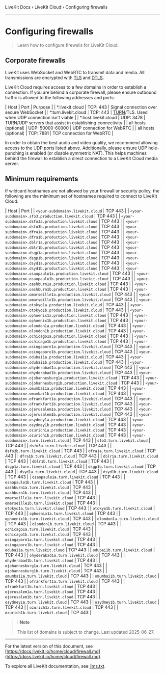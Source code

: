 LiveKit Docs › LiveKit Cloud › Configuring firewalls

---

# Configuring firewalls

> Learn how to configure firewalls for LiveKit Cloud.

## Corporate firewalls

LiveKit uses WebSocket and WebRTC to transmit data and media. All transmissions are encrypted with [TLS](https://en.wikipedia.org/wiki/Transport_Layer_Security) and [DTLS](https://en.wikipedia.org/wiki/Datagram_Transport_Layer_Security).

LiveKit Cloud requires access to a few domains in order to establish a connection. If you are behind a corporate firewall, please ensure outbound traffic is allowed to the following addresses and ports:

| Host | Port | Purpose |
| *.livekit.cloud | TCP: 443 | Signal connection over secure WebSocket |
| *.turn.livekit.cloud | TCP: 443 | [TURN](https://en.wikipedia.org/wiki/Traversal_Using_Relays_around_NAT)/TLS. Used when UDP connection isn't viable |
| *.host.livekit.cloud | UDP: 3478 | TURN/UDP servers that assist in establishing connectivity |
| all hosts (optional) | UDP: 50000-60000 | UDP connection for WebRTC |
| all hosts (optional) | TCP: 7881 | TCP connection for WebRTC |

In order to obtain the best audio and video quality, we recommend allowing access to the UDP ports listed above. Additionally, please ensure UDP hole-punching is enabled (or disable symmetric NAT). This helps machines behind the firewall to establish a direct connection to a LiveKit Cloud media server.

## Minimum requirements

If wildcard hostnames are not allowed by your firewall or security policy, the following are the mimimum set of hostnames required to connect to LiveKit Cloud:

| Host | Port |
| `<your-subdomain>.livekit.cloud` | TCP 443 |
| `<your-subdomain>.sfo3.production.livekit.cloud` | TCP 443 |
| `<your-subdomain>.dsfo3a.production.livekit.cloud` | TCP 443 |
| `<your-subdomain>.dsfo3b.production.livekit.cloud` | TCP 443 |
| `<your-subdomain>.dfra1a.production.livekit.cloud` | TCP 443 |
| `<your-subdomain>.dfra1b.production.livekit.cloud` | TCP 443 |
| `<your-subdomain>.dblr1a.production.livekit.cloud` | TCP 443 |
| `<your-subdomain>.dblr1b.production.livekit.cloud` | TCP 443 |
| `<your-subdomain>.dsgp1a.production.livekit.cloud` | TCP 443 |
| `<your-subdomain>.dsgp1b.production.livekit.cloud` | TCP 443 |
| `<your-subdomain>.dsyd1a.production.livekit.cloud` | TCP 443 |
| `<your-subdomain>.dsyd1b.production.livekit.cloud` | TCP 443 |
| `<your-subdomain>.osaopaulo1a.production.livekit.cloud` | TCP 443 |
| `<your-subdomain>.osaopaulo1b.production.livekit.cloud` | TCP 443 |
| `<your-subdomain>.oashburn1a.production.livekit.cloud` | TCP 443 |
| `<your-subdomain>.oashburn1b.production.livekit.cloud` | TCP 443 |
| `<your-subdomain>.omarseille1a.production.livekit.cloud` | TCP 443 |
| `<your-subdomain>.omarseille1b.production.livekit.cloud` | TCP 443 |
| `<your-subdomain>.otokyo1a.production.livekit.cloud` | TCP 443 |
| `<your-subdomain>.otokyo1b.production.livekit.cloud` | TCP 443 |
| `<your-subdomain>.ophoenix1a.production.livekit.cloud` | TCP 443 |
| `<your-subdomain>.ophoenix1b.production.livekit.cloud` | TCP 443 |
| `<your-subdomain>.olondon1a.production.livekit.cloud` | TCP 443 |
| `<your-subdomain>.olondon1b.production.livekit.cloud` | TCP 443 |
| `<your-subdomain>.ochicago1a.production.livekit.cloud` | TCP 443 |
| `<your-subdomain>.ochicago1b.production.livekit.cloud` | TCP 443 |
| `<your-subdomain>.osingapore1a.production.livekit.cloud` | TCP 443 |
| `<your-subdomain>.osingapore1b.production.livekit.cloud` | TCP 443 |
| `<your-subdomain>.odubai1a.production.livekit.cloud` | TCP 443 |
| `<your-subdomain>.odubai1b.production.livekit.cloud` | TCP 443 |
| `<your-subdomain>.ohyderabad1a.production.livekit.cloud` | TCP 443 |
| `<your-subdomain>.ohyderabad1b.production.livekit.cloud` | TCP 443 |
| `<your-subdomain>.ojohannesburg1a.production.livekit.cloud` | TCP 443 |
| `<your-subdomain>.ojohannesburg1b.production.livekit.cloud` | TCP 443 |
| `<your-subdomain>.omumbai1a.production.livekit.cloud` | TCP 443 |
| `<your-subdomain>.omumbai1b.production.livekit.cloud` | TCP 443 |
| `<your-subdomain>.ofrankfurt1a.production.livekit.cloud` | TCP 443 |
| `<your-subdomain>.ofrankfurt1b.production.livekit.cloud` | TCP 443 |
| `<your-subdomain>.ojerusalem1a.production.livekit.cloud` | TCP 443 |
| `<your-subdomain>.ojerusalem1b.production.livekit.cloud` | TCP 443 |
| `<your-subdomain>.osydney1a.production.livekit.cloud` | TCP 443 |
| `<your-subdomain>.osydney1b.production.livekit.cloud` | TCP 443 |
| `<your-subdomain>.ozurich1a.production.livekit.cloud` | TCP 443 |
| `<your-subdomain>.ozurich1b.production.livekit.cloud` | TCP 443 |
| `<your-subdomain>.turn.livekit.cloud` | TCP 443 |
| `sfo3.turn.livekit.cloud` | TCP 443 |
| `dsfo3a.turn.livekit.cloud` | TCP 443 |
| `dsfo3b.turn.livekit.cloud` | TCP 443 |
| `dfra1a.turn.livekit.cloud` | TCP 443 |
| `dfra1b.turn.livekit.cloud` | TCP 443 |
| `dblr1a.turn.livekit.cloud` | TCP 443 |
| `dblr1b.turn.livekit.cloud` | TCP 443 |
| `dsgp1a.turn.livekit.cloud` | TCP 443 |
| `dsgp1b.turn.livekit.cloud` | TCP 443 |
| `dsyd1a.turn.livekit.cloud` | TCP 443 |
| `dsyd1b.turn.livekit.cloud` | TCP 443 |
| `osaopaulo1a.turn.livekit.cloud` | TCP 443 |
| `osaopaulo1b.turn.livekit.cloud` | TCP 443 |
| `oashburn1a.turn.livekit.cloud` | TCP 443 |
| `oashburn1b.turn.livekit.cloud` | TCP 443 |
| `omarseille1a.turn.livekit.cloud` | TCP 443 |
| `omarseille1b.turn.livekit.cloud` | TCP 443 |
| `otokyo1a.turn.livekit.cloud` | TCP 443 |
| `otokyo1b.turn.livekit.cloud` | TCP 443 |
| `ophoenix1a.turn.livekit.cloud` | TCP 443 |
| `ophoenix1b.turn.livekit.cloud` | TCP 443 |
| `olondon1a.turn.livekit.cloud` | TCP 443 |
| `olondon1b.turn.livekit.cloud` | TCP 443 |
| `ochicago1a.turn.livekit.cloud` | TCP 443 |
| `ochicago1b.turn.livekit.cloud` | TCP 443 |
| `osingapore1a.turn.livekit.cloud` | TCP 443 |
| `osingapore1b.turn.livekit.cloud` | TCP 443 |
| `odubai1a.turn.livekit.cloud` | TCP 443 |
| `odubai1b.turn.livekit.cloud` | TCP 443 |
| `ohyderabad1a.turn.livekit.cloud` | TCP 443 |
| `ohyderabad1b.turn.livekit.cloud` | TCP 443 |
| `ojohannesburg1a.turn.livekit.cloud` | TCP 443 |
| `ojohannesburg1b.turn.livekit.cloud` | TCP 443 |
| `omumbai1a.turn.livekit.cloud` | TCP 443 |
| `omumbai1b.turn.livekit.cloud` | TCP 443 |
| `ofrankfurt1a.turn.livekit.cloud` | TCP 443 |
| `ofrankfurt1b.turn.livekit.cloud` | TCP 443 |
| `ojerusalem1a.turn.livekit.cloud` | TCP 443 |
| `ojerusalem1b.turn.livekit.cloud` | TCP 443 |
| `osydney1a.turn.livekit.cloud` | TCP 443 |
| `osydney1b.turn.livekit.cloud` | TCP 443 |
| `ozurich1a.turn.livekit.cloud` | TCP 443 |
| `ozurich1b.turn.livekit.cloud` | TCP 443 |

> ℹ️ **Note**
> 
> This list of domains is subject to change. Last updated 2025-06-27.

---


For the latest version of this document, see [https://docs.livekit.io/home/cloud/firewall.md](https://docs.livekit.io/home/cloud/firewall.md).

To explore all LiveKit documentation, see [llms.txt](https://docs.livekit.io/llms.txt).
